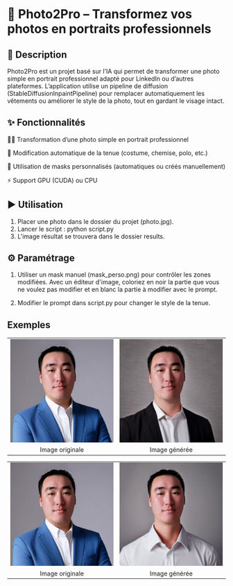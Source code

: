 # 📸 Photo2Pro – Transformez vos photos en portraits professionnels 

## 🚀 Description

Photo2Pro est un projet basé sur l’IA qui permet de transformer une photo simple en portrait professionnel adapté pour LinkedIn ou d’autres plateformes.
L’application utilise un pipeline de diffusion (StableDiffusionInpaintPipeline) pour remplacer automatiquement les vêtements ou améliorer le style de la photo, tout en gardant le visage intact.

## ✨ Fonctionnalités

🧑‍💼 Transformation d’une photo simple en portrait professionnel

👔 Modification automatique de la tenue (costume, chemise, polo, etc.)

🎨 Utilisation de masks personnalisés (automatiques ou créés manuellement)

⚡ Support GPU (CUDA) ou CPU

## ▶️ Utilisation

1. Placer une photo dans le dossier du projet (photo.jpg).
2. Lancer le script : python script.py
3. L'image résultat se trouvera dans le dossier results.

## ⚙️ Paramétrage

1. Utiliser un mask manuel (mask_perso.png) pour contrôler les zones modifiées.
Avec un éditeur d'image, coloriez en noir la partie que vous ne voulez pas modifier et en blanc la partie à modifier avec le prompt.

2. Modifier le prompt dans script.py pour changer le style de la tenue.

## Exemples

<table align="center">
  <tr>
    <td><img src="photo.jpg" width="300"></td>
    <td><img src="results/portrait_pro33.jpg" width="300"></td>
  </tr>
  <tr>
    <td align="center">Image originale</td>
    <td align="center">Image générée</td>
  </tr>
</table>

<table align="center">
  <tr>
    <td><img src="photo.jpg" width="300"></td>
    <td><img src="results/portrait_pro24.jpg" width="300"></td>
  </tr>
  <tr>
    <td align="center">Image originale</td>
    <td align="center">Image générée</td>
  </tr>
</table>